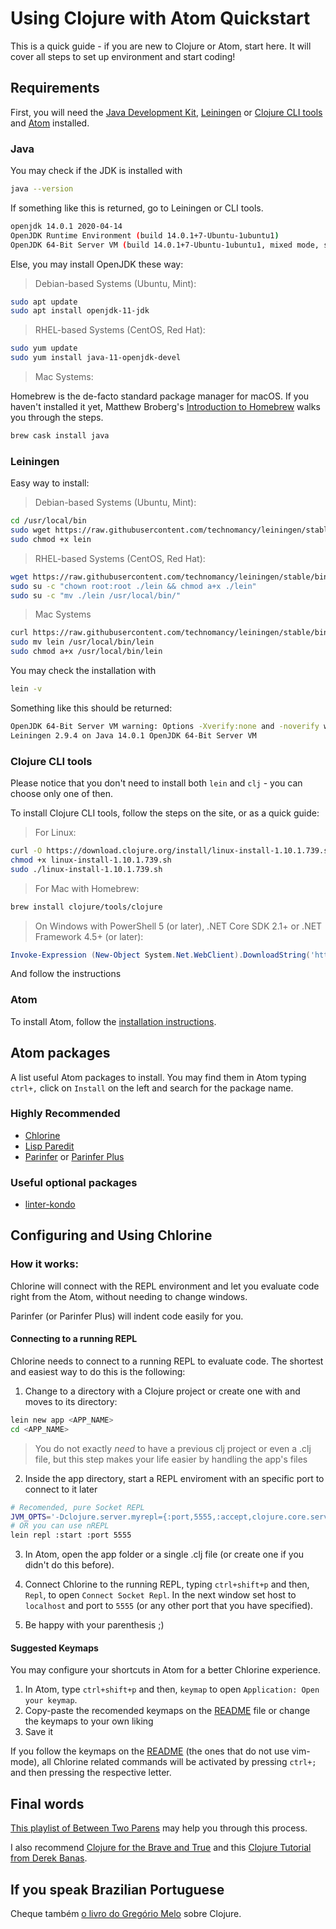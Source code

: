 # Using Clojure with Atom Quickstart

This is a quick guide - if you are new to Clojure or Atom, start here. It will cover all steps to set up environment and start coding!

## Requirements

First, you will need the [Java Development Kit](http://openjdk.java.net/), [Leiningen](http://leiningen.org/) or [Clojure CLI tools](https://clojure.org/guides/getting_started) and [Atom](https://atom.io/) installed.

### Java

You may check if the JDK is installed with

```bash
java --version
```

If something like this is returned, go to Leiningen or CLI tools.

```bash
openjdk 14.0.1 2020-04-14
OpenJDK Runtime Environment (build 14.0.1+7-Ubuntu-1ubuntu1)
OpenJDK 64-Bit Server VM (build 14.0.1+7-Ubuntu-1ubuntu1, mixed mode, sharing)
```

Else, you may install OpenJDK these way:

> Debian-based Systems (Ubuntu, Mint):

```bash
sudo apt update
sudo apt install openjdk-11-jdk
```

> RHEL-based Systems (CentOS, Red Hat):

```bash
sudo yum update
sudo yum install java-11-openjdk-devel
```

> Mac Systems:

Homebrew is the de-facto standard package manager for macOS. If you haven't installed it yet, Matthew Broberg's [Introduction to Homebrew](https://opensource.com/article/20/6/homebrew-mac) walks you through the steps.

```bash
brew cask install java
```

### Leiningen

Easy way to install:

> Debian-based Systems (Ubuntu, Mint):

```bash
cd /usr/local/bin
sudo wget https://raw.githubusercontent.com/technomancy/leiningen/stable/bin/lein
sudo chmod +x lein
```

> RHEL-based Systems (CentOS, Red Hat):

```bash
wget https://raw.githubusercontent.com/technomancy/leiningen/stable/bin/lein
sudo su -c "chown root:root ./lein && chmod a+x ./lein"
sudo su -c "mv ./lein /usr/local/bin/"
```

> Mac Systems

```bash
curl https://raw.githubusercontent.com/technomancy/leiningen/stable/bin/lein > lein
sudo mv lein /usr/local/bin/lein
sudo chmod a+x /usr/local/bin/lein
```

You may check the installation with

```bash
lein -v
```

Something like this should be returned:

```bash
OpenJDK 64-Bit Server VM warning: Options -Xverify:none and -noverify were deprecated in JDK 13 and will likely be removed in a future release.
Leiningen 2.9.4 on Java 14.0.1 OpenJDK 64-Bit Server VM
```

### Clojure CLI tools
Please notice that you don't need to install both `lein` and `clj` - you can choose only one of then.

To install Clojure CLI tools, follow the steps on the site, or as a quick guide:

> For Linux:

```bash
curl -O https://download.clojure.org/install/linux-install-1.10.1.739.sh
chmod +x linux-install-1.10.1.739.sh
sudo ./linux-install-1.10.1.739.sh
```
> For Mac with Homebrew:

```bash
brew install clojure/tools/clojure
```

> On Windows with PowerShell 5 (or later), .NET Core SDK 2.1+ or .NET Framework 4.5+ (or later):

```powershell
Invoke-Expression (New-Object System.Net.WebClient).DownloadString('https://download.clojure.org/install/win-install-1.10.1.739.ps1')
```

And follow the instructions

### Atom

To install Atom, follow the [installation instructions](https://flight-manual.atom.io/getting-started/sections/installing-atom/).

## Atom packages

A list useful Atom packages to install. You may find them in Atom typing `ctrl+,` click on `Install` on the left and search for the package name.

### Highly Recommended

-   [Chlorine](https://github.com/mauricioszabo/atom-chlorine)
-   [Lisp Paredit](https://github.com/neil-lindquist/lisp-paredit)
-   [Parinfer](https://github.com/oakmac/atom-parinfer) or [Parinfer Plus](https://github.com/mauricioszabo/atom-parinfer-plus)

### Useful optional packages
-   [linter-kondo](https://github.com/gerred/linter-kondo)

## Configuring and Using Chlorine

### How it works:

Chlorine will connect with the REPL environment and let you evaluate code right from the Atom, without needing to change windows.

Parinfer (or Parinfer Plus) will indent code easily for you.

#### Connecting to a running REPL

Chlorine needs to connect to a running REPL to evaluate code. The shortest and easiest way to do this is the following:

1.  Change to a directory with a Clojure project or create one with and moves to its directory:

```bash
lein new app <APP_NAME>
cd <APP_NAME>
```

> You do not exactly _need_ to have a previous clj project or even a .clj file, but this step makes your life easier by handling the app's files

2.  Inside the app directory, start a REPL enviroment with an specific port to connect to it later

```bash
# Recomended, pure Socket REPL
JVM_OPTS='-Dclojure.server.myrepl={:port,5555,:accept,clojure.core.server/repl}' lein repl
# OR you can use nREPL
lein repl :start :port 5555
```

3.  In Atom, open the app folder or a single .clj file (or create one if you didn't do this before).

4.  Connect Chlorine to the running REPL, typing `ctrl+shift+p` and then, `Repl`, to open `Connect Socket Repl`. In the next window set host to `localhost` and port to `5555` (or any other port that you have specified).

5.  Be happy with your parenthesis ;)

#### Suggested Keymaps

You may configure your shortcuts in Atom for a better Chlorine experience.

1.  In Atom, type `ctrl+shift+p` and then, `keymap` to open `Application: Open your keymap`.
2.  Copy-paste the recomended keymaps on the [README](../README.md#keybindings) file or change the keymaps to your own liking
3.  Save it

If you follow the keymaps on the [README](../README.md#keybindings) (the ones that do not use vim-mode), all Chlorine related commands will be activated by pressing `ctrl+;` and then pressing the respective letter.

## Final words

[This playlist of Between Two Parens](https://www.youtube.com/watch?v=XJ4DUFjqDuQ&list=PLaGDS2KB3-AqeOryQptgApJ6M7mfoFXIp) may help you through this process.

I also recommend [Clojure for the Brave and True](https://www.braveclojure.com/) and this [Clojure Tutorial from Derek Banas](https://www.youtube.com/watch?v=ciGyHkDuPAE).

## If you speak Brazilian Portuguese

Cheque também [o livro do Gregório Melo](https://www.casadocodigo.com.br/products/livro-programacao-funcional-clojure?_pos=1&_sid=e2ee9f78c&_ss=r) sobre Clojure.
